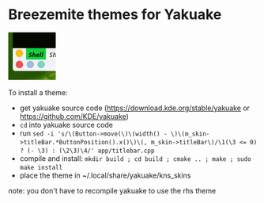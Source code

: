# Breezemite themes for Yakuake

![](https://raw.githubusercontent.com/matijaskala/breezemite-yakuake/master/breezemite/icon.png)

To install a theme:
- get yakuake source code (https://download.kde.org/stable/yakuake or https://github.com/KDE/yakuake)
- `cd` into yakuake source code
- run `sed -i 's/\(Button->move(\)\(width() - \)\(m_skin->titleBar.*ButtonPosition().x()\)\(, m_skin->titleBar\)/\1(\3 <= 0) ? (- \3) : (\2\3)\4/' app/titlebar.cpp`
- compile and install: `mkdir build ; cd build ; cmake .. ; make ; sudo make install`
- place the theme in ~/.local/share/yakuake/kns_skins

note: you don't have to recompile yakuake to use the rhs theme
